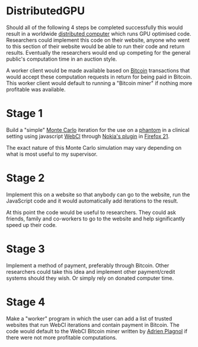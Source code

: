 DistributedGPU
==========

Should all of the following 4 steps be completed successfully this would result in a worldwide [distributed computer](http://en.wikipedia.org/wiki/Distributed_computing) which runs GPU optimised code. Researchers could implement this code on their website, anyone who went to this section of their website would be able to run their code and return results. Eventually the researchers would end up competing for the general public's computation time in an auction style.

A worker client would be made available based on [Bitcoin](https://www.weusecoins.com/en/) transactions that would accept these computation requests in return for being paid in Bitcoin. This worker client would default to running a "Bitcoin miner" if nothing more profitable was available.


Stage 1
==========
Build a "simple" [Monte Carlo](http://www.crcpress.com/product/isbn/9781466507920) iteration for the use on a [phantom](http://en.wikipedia.org/wiki/Imaging_phantom) in a clinical setting using javascript [WebCl](http://www.khronos.org/webcl/) through [Nokia's plugin](http://webcl.nokiaresearch.com/extensions/firefox/multiplatform/latest/webcl-1.0.xpi) in [Firefox 21](http://www.firefox.com/).

The exact nature of this Monte Carlo simulation may vary depending on what is most useful to my supervisor.

Stage 2
==========
Implement this on a website so that anybody can go to the website, run the JavaScript code and it would automatically add iterations to the result.

At this point the code would be useful to researchers. They could ask friends, family and co-workers to go to the website and help significantly speed up their code.

Stage 3
==========
Implement a method of payment, preferably through Bitcoin. Other researchers could take this idea and implement other payment/credit systems should they wish. Or simply rely on donated computer time.

Stage 4
==========
Make a "worker" program in which the user can add a list of trusted websites that run WebCl iterations and contain payment in Bitcoin. The code would default to the WebCl Bitcoin miner written by [Adrien Plagnol](https://bitbucket.org/dalsh/jsoclbm) if there were not more profitable computations.
